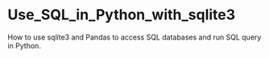 # Use_SQL_in_Python_with_sqlite3
How to use sqlite3 and Pandas to access SQL databases and run SQL query in Python.

